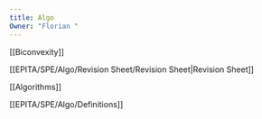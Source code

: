 ```yaml
---
title: Algo
Owner: "Florian "
---
```

[[Biconvexity]]

[[EPITA/SPE/Algo/Revision Sheet/Revision Sheet|Revision Sheet]]

[[Algorithms]]

[[EPITA/SPE/Algo/Definitions]]

